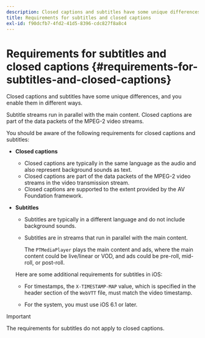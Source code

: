 ```yaml
---
description: Closed captions and subtitles have some unique differences, and you enable them in different ways.
title: Requirements for subtitles and closed captions
exl-id: f90dcfb7-4fd2-41d5-8396-cdc827f8a8c4
---
```

# Requirements for subtitles and closed captions {#requirements-for-subtitles-and-closed-captions}

Closed captions and subtitles have some unique differences, and you enable them in different ways.

Subtitle streams run in parallel with the main content. Closed captions are part of the data packets of the MPEG-2 video streams.

You should be aware of the following requirements for closed captions and subtitles:

* **Closed captions**

    * Closed captions are typically in the same language as the audio and also represent background sounds as text. 
    * Closed captions are part of the data packets of the MPEG-2 video streams in the video transmission stream. 
    * Closed captions are supported to the extent provided by the AV Foundation framework.

* **Subtitles**

    * Subtitles are typically in a different language and do not include background sounds. 
    * Subtitles are in streams that run in parallel with the main content.

      The `PTMediaPlayer` plays the main content and ads, where the main content could be live/linear or VOD, and ads could be pre-roll, mid-roll, or post-roll.

  Here are some additional requirements for subtitles in iOS:

    * For timestamps, the `X-TIMESTAMP-MAP` value, which is specified in the header section of the `WebVTT` file, must match the video timestamp. 
    
    * For the system, you must use iOS 6.1 or later.

>[!IMPORTANT]
>
>The requirements for subtitles do not apply to closed captions.
